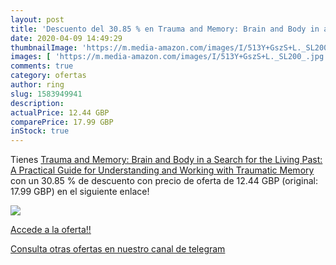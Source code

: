 ```yaml
---
layout: post
title: 'Descuento del 30.85 % en Trauma and Memory: Brain and Body in a S'
date: 2020-04-09 14:49:29
thumbnailImage: 'https://m.media-amazon.com/images/I/513Y+GszS+L._SL200_.jpg'
images: [ 'https://m.media-amazon.com/images/I/513Y+GszS+L._SL200_.jpg' ]
comments: true
category: ofertas
author: ring
slug: 1583949941
description:
actualPrice: 12.44 GBP
comparePrice: 17.99 GBP
inStock: true
---
```


Tienes [Trauma and Memory: Brain and Body in a Search for the Living Past: A Practical Guide for Understanding and Working with Traumatic Memory](https://www.amazon.com/dp/1583949941/?tag=redken08-20) con un 30.85 % de descuento con precio de oferta de 12.44 GBP (original: 17.99 GBP) en el siguiente enlace!

[![](https://m.media-amazon.com/images/I/513Y+GszS+L._SL200_.jpg)](https://www.amazon.com/dp/1583949941/?tag=redken08-20)

[Accede a la oferta!!](https://www.amazon.com/dp/1583949941/?tag=redken08-20)

[Consulta otras ofertas en nuestro canal de telegram](https://t.me/s/ofertas25)
